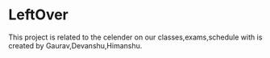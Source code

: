 # LeftOver
This project is related to the celender on our classes,exams,schedule with is created by Gaurav,Devanshu,Himanshu.
